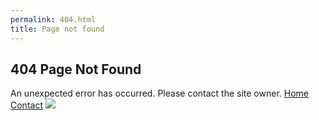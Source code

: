 ```yaml
---
permalink: 404.html
title: Page not found
---
```


<section class="section is-medium"><h1 class="title">404 Page Not Found
</h1>An unexpected error has occurred. Please contact the site owner. <a class="button" href="/">Home</a> <a class="button" href="mailto:hostmaster@samplasion.js.org">Contact</a> <img class="image-404" src="https://www.eastfieldcollege.edu/PublishingImages/Pages/PageNotFoundError/404-robot.gif">
</section>